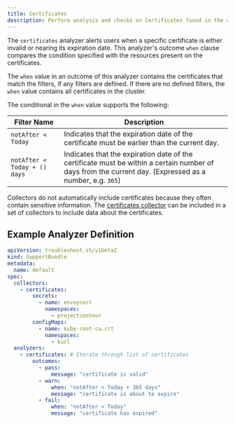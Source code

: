```yaml
---
title: Certificates
description: Perform analysis and checks on Certificates found in the cluster
---
```


The `certificates` analyzer alerts users when a specific certificate is either invalid or nearing its expiration date.
This analyzer's outcome `when` clause compares the condition specified with the resources present on the certificates.

The `when` value in an outcome of this analyzer contains the certificates that match the filters, if any filters are defined.
If there are no defined filters, the `when` value contains all certificates in the cluster.

The conditional in the `when` value supports the following:

| Filter Name | Description |
|----|----|
| `notAfter < Today` | Indicates that the expiration date of the certificate must be earlier than the current day. |
| `notAfter < Today + () days` | Indicates that the expiration date of the certificate must be within a certain number of days from the current day.  (Expressed as a number, e.g. `365`) |

Collectors do not automatically include certificates because they often contain sensitive information.
The [certificates collector](https://troubleshoot.sh/docs/collect/certificates/) can be included in a set of collectors to include data about the certificates.

## Example Analyzer Definition

```yaml
apiVersion: troubleshoot.sh/v1beta2
kind: SupportBundle
metadata:
  name: default
spec:
  collectors:
    - certificates: 
        secrets:
          - name: envoycert
            namespaces:
              - projectcontour
        configMaps:
          - name: kube-root-ca.crt
            namespaces:
              - kurl
  analyzers:
    - certificates: # Iterate through list of certificates
        outcomes:
          - pass:
              message: "certificate is valid"
          - warn:
              when: "notAfter < Today + 365 days"
              message: "certificate is about to expire"
          - fail:
              when: "notAfter < Today"
              message: "certificate has expired"
```
